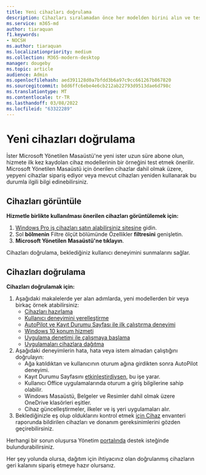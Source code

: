 ```yaml
---
title: Yeni cihazları doğrulama
description: Cihazları sıralamadan önce her modelden birini alın ve test edin
ms.service: m365-md
author: tiaraquan
f1.keywords:
- NOCSH
ms.author: tiaraquan
ms.localizationpriority: medium
ms.collection: M365-modern-desktop
manager: dougeby
ms.topic: article
audience: Admin
ms.openlocfilehash: aed391128d0a7bfdd3b6a97c9cc661267b867820
ms.sourcegitcommit: bdd6ffc6ebe4e6cb212ab22793d9513dae6d798c
ms.translationtype: MT
ms.contentlocale: tr-TR
ms.lasthandoff: 03/08/2022
ms.locfileid: "63322289"
---
```

# <a name="validate-new-devices"></a>Yeni cihazları doğrulama

İster Microsoft Yönetilen Masaüstü'ne yeni ister uzun süre abone olun, hizmete ilk kez kaydolan cihaz modellerinin bir örneğini test etmek önerilir. Microsoft Yönetilen Masaüstü için önerilen cihazlar dahil olmak üzere, yepyeni cihazlar sipariş ediyor veya mevcut cihazları yeniden kullanarak bu durumla ilgili bilgi edinebilirsiniz.

## <a name="view-devices"></a>Cihazları görüntüle

**Hizmetle birlikte kullanılması önerilen cihazları görüntülemek için:**

1. [Windows Pro iş cihazları satın alabilirsiniz sitesine](https://www.microsoft.com/en-us/windowsforbusiness/view-all-devices) gidin.
1. Sol **bölmenin** Filtre ölçüt bölümünde Özellikler **filtresini** genişletin.
1. **Microsoft Yönetilen Masaüstü'ne tıklayın**.

Cihazları doğrulama, beklediğiniz kullanıcı deneyimini sunmalarını sağlar.

## <a name="validate-devices"></a>Cihazları doğrulama

**Cihazları doğrulamak için:**

1. Aşağıdaki makalelerde yer alan adımlarda, yeni modellerden bir veya birkaç örnek atabilirsiniz:
    - [Cihazları hazırlama](prepare-devices.md)
    - [Kullanıcı deneyimini yerelleştirme](localization.md)
    - [AutoPilot ve Kayıt Durumu Sayfası ile ilk çalıştırma deneyimi](esp-first-run.md)
    - [Windows 10 konum hizmeti](device-location.md)
    - [Uygulama denetimi ile çalışmaya başlama](get-started-app-control.md)
    - [Uygulamaları cihazlara dağıtma](deploy-apps.md)
2. Aşağıdaki deneyimlerin hata, hata veya istem almadan çalıştığını doğrulayın:
    - Ağa katıldıktan ve kullanıcının oturum ağına girdikten sonra AutoPilot deneyimi.
    - Kayıt Durumu Sayfasını [etkinleştirdiysen](esp-first-run.md), bu işe yarar.
    - Kullanıcı Office uygulamalarında oturum a giriş bilgilerine sahip olabilir.
    - Windows Masaüstü, Belgeler ve Resimler dahil olmak üzere OneDrive klasörleri eşitler.
    - Cihaz güncelleştirmeler, ilkeler ve iş yeri uygulamaları alır.
3. Beklediğinizle eş olup olduklarını kontrol etmek [için Cihaz](../working-with-managed-desktop/device-inventory-report.md) envanteri raporunda bildirilen cihazları ve donanım gereksinimlerini gözden geçirebilirsiniz.

Herhangi bir sorun oluşursa Yönetim [portalında](../working-with-managed-desktop/admin-support.md) destek isteğinde bulundurabilirsiniz.

Her şey yolunda olursa, dağıtım için ihtiyacınız olan doğrulanmış cihazların geri kalanını sipariş etmeye hazır olursanız.
